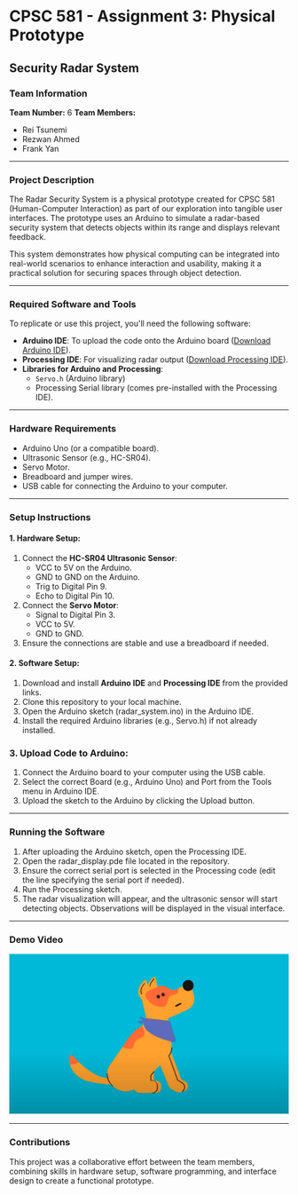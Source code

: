 # CPSC 581 - Assignment 3: Physical Prototype  
## **Security Radar System**  

### **Team Information**  
**Team Number:** 6
**Team Members:**  
- Rei Tsunemi  
- Rezwan Ahmed
- Frank Yan

---

### **Project Description**  
The Radar Security System is a physical prototype created for CPSC 581 (Human-Computer Interaction) as part of our exploration into tangible user interfaces. The prototype uses an Arduino to simulate a radar-based security system that detects objects within its range and displays relevant feedback.  

This system demonstrates how physical computing can be integrated into real-world scenarios to enhance interaction and usability, making it a practical solution for securing spaces through object detection.

---

### **Required Software and Tools**  
To replicate or use this project, you'll need the following software:  
- **Arduino IDE**: To upload the code onto the Arduino board ([Download Arduino IDE](https://www.arduino.cc/en/software)).  
- **Processing IDE**: For visualizing radar output ([Download Processing IDE](https://processing.org/download/)).  
- **Libraries for Arduino and Processing**:  
  - `Servo.h` (Arduino library)  
  - Processing Serial library (comes pre-installed with the Processing IDE).  

---

### **Hardware Requirements**  
- Arduino Uno (or a compatible board).  
- Ultrasonic Sensor (e.g., HC-SR04).  
- Servo Motor.  
- Breadboard and jumper wires.  
- USB cable for connecting the Arduino to your computer.  

---

### **Setup Instructions**  

#### 1. **Hardware Setup:**  
1. Connect the **HC-SR04 Ultrasonic Sensor**:  
   - VCC to 5V on the Arduino.  
   - GND to GND on the Arduino.  
   - Trig to Digital Pin 9.  
   - Echo to Digital Pin 10.  
2. Connect the **Servo Motor**:  
   - Signal to Digital Pin 3.  
   - VCC to 5V.  
   - GND to GND.  
3. Ensure the connections are stable and use a breadboard if needed.

#### 2. **Software Setup:**  
1. Download and install **Arduino IDE** and **Processing IDE** from the provided links.  
2. Clone this repository to your local machine.
3. Open the Arduino sketch (radar_system.ino) in the Arduino IDE.
4. Install the required Arduino libraries (e.g., Servo.h) if not already installed.

### 3. **Upload Code to Arduino:**
1. Connect the Arduino board to your computer using the USB cable.
2. Select the correct Board (e.g., Arduino Uno) and Port from the Tools menu in Arduino IDE.
3. Upload the sketch to the Arduino by clicking the Upload button.

---

### **Running the Software**
1. After uploading the Arduino sketch, open the Processing IDE.
2. Open the radar_display.pde file located in the repository.
3. Ensure the correct serial port is selected in the Processing code (edit the line specifying the serial port if needed).
4. Run the Processing sketch.
5. The radar visualization will appear, and the ultrasonic sensor will start detecting objects. Observations will be displayed in the visual interface.

---

### **Demo Video**
[![Watch the video](./Thumbnail.png)](https://youtu.be/Nz5zmY-ovKM)

---

### **Contributions**
This project was a collaborative effort between the team members, combining skills in hardware setup, software programming, and interface design to create a functional prototype.
